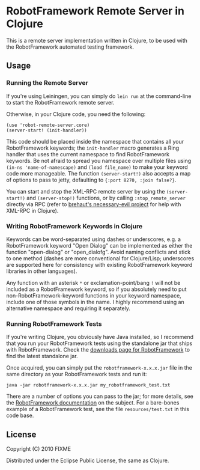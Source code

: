 # RobotFramework Remote Server in Clojure

This is a remote server implementation written in Clojure, to be used with the RobotFramework automated testing framework.

## Usage

### Running the Remote Server

If you're using Leiningen, you can simply do `lein run` at the command-line to start the RobotFramework remote server.

Otherwise, in your Clojure code, you need the following:

    (use 'robot-remote-server.core)
    (server-start! (init-handler))

This code should be placed inside the namespace that contains all your RobotFramework keywords; the `init-handler` macro generates a Ring handler that uses the current namespace to find RobotFramework keywords. Be not afraid to spread you namespace over multiple files using `(in-ns 'name-of-namescape)` and `(load file_name)` to make your keyword code more manageable. The function `(server-start!)` also accepts a map of options to pass to jetty, defaulting to `{:port 8270, :join false?}`.

You can start and stop the XML-RPC remote server by using the `(server-start!)` and `(server-stop!)` functions, or by calling `:stop_remote_server` directly via RPC (refer to [brehaut's necessary-evil project][ne] for help with XML-RPC in Clojure).

### Writing RobotFramework Keywords in Clojure

Keywords can be word-separated using dashes or underscores, e.g. a RobotFramework keyword "Open Dialog" can be implemented as either the function "open-dialog" or "open_dialofg". Avoid naming conflicts and stick to one method (dashes are more conventional for Clojure/Lisp; underscores are supported here for consistency with existing RobotFramework keyword libraries in other languages).

Any function with an asterisk `*` or exclamation-point/bang `!` will not be included as a RobotFramework keyword, so if you absolutely need to put non-RobotFramework-keyword functions in your keyword namespace, include one of those symbols in the name. I highly recommend using an alternative namespace and requiring it separately.

### Running RobotFramework Tests

If you're writing Clojure, you obviously have Java installed, so I recommend that you run your RobotFramework tests using the standalone jar that ships with RobotFramework. Check the [downloads page for RobotFramework][rf-dl] to find the latest standalone jar.

Once acquired, you can simply put the `robotframework-x.x.x.jar` file in the same directory as your RobotFramework tests and run it:

    java -jar robotframework-x.x.x.jar my_robotframework_test.txt

There are a number of options you can pass to the jar; for more details, see the [RobotFramework documentation][rf-java-integration-docs] on the subject. For a bare-bones example of a RobotFramework test, see the file `resources/test.txt` in this code base.

## License

Copyright (C) 2010 FIXME

Distributed under the Eclipse Public License, the same as Clojure.

[ne]: https://github.com/brehaut/necessary-evil
[rf-dl]: http://code.google.com/p/robotframework/downloads/list
[rf-java-integration-docs]: http://code.google.com/p/robotframework/wiki/JavaIntegration

